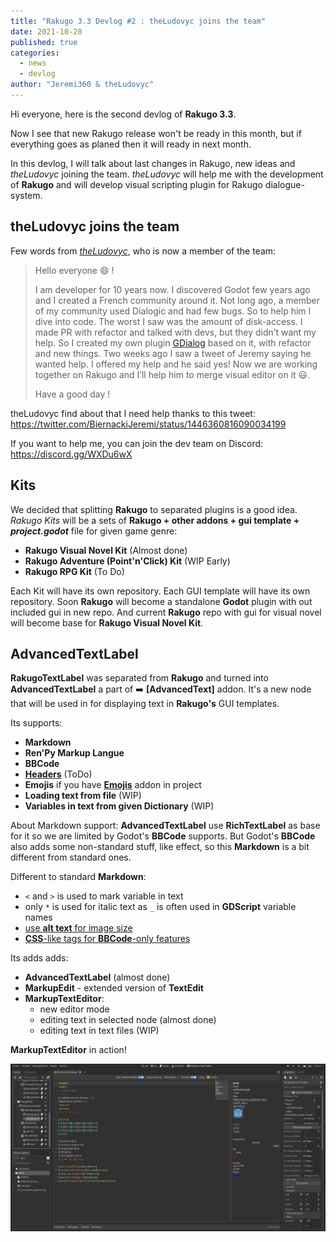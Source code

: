 ```yaml
---
title: "Rakugo 3.3 Devlog #2 : theLudovyc joins the team"
date: 2021-10-28
published: true
categories:
  - news
  - devlog
author: "Jeremi360 & theLudovyc"
---
```


Hi everyone, here is the second devlog of **Rakugo 3.3**.

Now I see that new Rakugo release won't be ready in this month, but if everything goes as planed then it will ready in next month.

In this devlog, I will talk about last changes in Rakugo, new ideas and *theLudovyc* joining the team. 
*theLudovyc* will help me with the development of **Rakugo** and will develop visual scripting plugin for Rakugo dialogue-system.

## theLudovyc joins the team

Few words from *[theLudovyc]*, who is now a member of the team:
> Hello everyone 😄 !
> 
> I am developer for 10 years now. I discovered Godot few years ago and I created a French community around it. Not long ago, a member of my community used Dialogic and had few bugs. So to help him I dive into code. The worst I saw was the amount of disk-access. I made PR with refactor and talked with devs, but they didn’t want my help. So I created my own plugin [GDialog] based on it, with refactor and new things. Two weeks ago I saw a tweet of Jeremy saying he wanted help. I offered my help and he said yes! Now we are working together on Rakugo and I’ll help him to merge visual editor on it 😃.
>
> Have a good day !

theLudovyc find about that I need help thanks to this tweet:
 https://twitter.com/BiernackiJeremi/status/1446360816090034199

 If you want to help me, you can join the dev team on Discord:
 https://discord.gg/WXDu6wX

## Kits

We decided that splitting **Rakugo** to separated plugins is a good idea.
*Rakugo Kits* will be a sets of **Rakugo + other addons + gui template + *project.godot*** file for given game genre:
- **Rakugo Visual Novel Kit** (Almost done)
- **Rakugo Adventure (Point'n'Click) Kit** (WIP Early)
- **Rakugo RPG Kit** (To Do)

Each Kit will have its own repository. 
Each GUI template will have its own repository.
Soon **Rakugo** will become a standalone **Godot** plugin with out included gui in new repo. And current **Rakugo** repo with gui for visual novel will become base for **Rakugo Visual Novel Kit**.

## AdvancedTextLabel

**RakugoTextLabel** was separated from **Rakugo** and turned into **AdvancedTextLabel** a part of ➡️ **[AdvancedText]** addon. 
It's a new node that will be used in for displaying text in **Rakugo's** GUI templates.

Its supports:
 - **Markdown**
 - **Ren'Py Markup Langue**
 - **BBCode**
 - **[Headers]** (ToDo)
 - **Emojis** if you have **[Emojis]** addon in project
 - **Loading text from file** (WIP)
 - **Variables in text from given Dictionary** (WIP)

About Markdown support: **AdvancedTextLabel** use **RichTextLabel** as base for it so we are limited by Godot's **BBCode** supports.
But Godot's **BBCode** also adds some non-standard stuff, like effect, so this **Markdown** is a bit different from standard ones.

Different to standard **Markdown**:
 - `<` and `>` is used to mark variable in text
 - only `*` is used for italic text as `_` is often used in **GDScript** variable names
 - [use **alt text** for image size]
 - [**CSS**-like tags for **BBCode**-only features]

Its adds adds:
 - **AdvancedTextLabel** (almost done)
 - **MarkupEdit** - extended version of **TextEdit**
 - **MarkupTextEditor**:
    - new editor mode
    - editing text in selected node (almost done)
    - editing text in text files (WIP)

**MarkupTextEditor** in action!

![](/assets/rakugo-3.3-2/MarkupTextEditor.png)

[theLudovyc]: https://github.com/theludovyc
[GDialog]: https://github.com/theludovyc/Godot_Dialog
[AdvancedTextLabel]: https://github.com/rakugoteam/AdvancedTextLabel
[Headers]: https://github.com/rakugoteam/AdvancedTextLabel/issues/30
[Emojis]: https://github.com/rakugoteam/Emojis-For-Godot
[use **alt text** for image size]: https://github.com/rakugoteam/AdvancedTextLabel/issues/1
[**CSS**-like tags for **BBCode**-only features]: https://github.com/rakugoteam/AdvancedTextLabel/issues/1